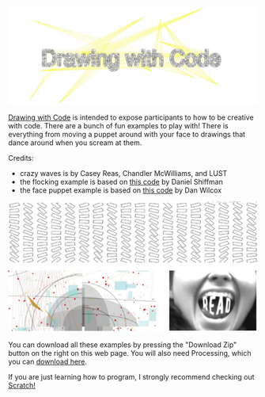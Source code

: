 
![Screenshot](https://github.com/crecord/DrawingWithCode-ScienceCenter/blob/master/DrawingWithCode.jpg)



[Drawing with Code](http://carolinerecord.com/hci/drawingWithCode.html) is intended to expose participants to how to be creative with code. 
There are a bunch of fun examples to play with! There is everything from moving a puppet around with your face to drawings that dance around when you scream at them.

Credits:
- crazy waves is by Casey Reas, Chandler McWilliams, and LUST
- the flocking example is based on [this code](https://processing.org/examples/flocking.html) by Daniel Shiffman
- the face puppet example is based on [this code](https://github.com/CreativeInquiry/FaceOSC-Templates/blob/master/processing/FaceOSCReceiver/FaceOSCReceiver.pde) by Dan Wilcox

![pictures of code drawings](https://github.com/crecord/DrawingWithCode-ScienceCenter/blob/master/examples.png)

You can download all these examples by pressing the "Download Zip" button on the right on this web page. You will also need Processing, which you can [download here](https://processing.org/download/).

If you are just learning how to program, I strongly recommend checking out [Scratch!](https://scratch.mit.edu/) 
 


